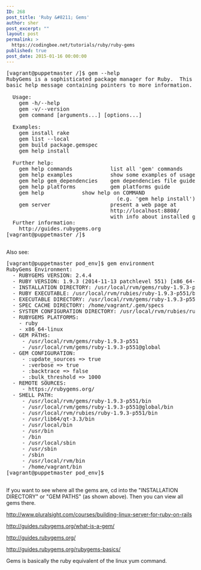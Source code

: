 ```yaml
---
ID: 268
post_title: 'Ruby &#8211; Gems'
author: sher
post_excerpt: ""
layout: post
permalink: >
  https://codingbee.net/tutorials/ruby/ruby-gems
published: true
post_date: 2015-01-16 00:00:00
---
```

<pre>
[vagrant@puppetmaster /]$ gem --help
RubyGems is a sophisticated package manager for Ruby.  This is a
basic help message containing pointers to more information.

  Usage:
    gem -h/--help
    gem -v/--version
    gem command [arguments...] [options...]

  Examples:
    gem install rake
    gem list --local
    gem build package.gemspec
    gem help install

  Further help:
    gem help commands            list all 'gem' commands
    gem help examples            show some examples of usage
    gem help gem_dependencies    gem dependencies file guide
    gem help platforms           gem platforms guide
    gem help <COMMAND>           show help on COMMAND
                                   (e.g. 'gem help install')
    gem server                   present a web page at
                                 http://localhost:8808/
                                 with info about installed gems
  Further information:
    http://guides.rubygems.org
[vagrant@puppetmaster /]$ 

</pre>

Also see:

<pre>
[vagrant@puppetmaster pod_env]$ gem environment
RubyGems Environment:
  - RUBYGEMS VERSION: 2.4.4
  - RUBY VERSION: 1.9.3 (2014-11-13 patchlevel 551) [x86_64-linux]
  - INSTALLATION DIRECTORY: /usr/local/rvm/gems/ruby-1.9.3-p551
  - RUBY EXECUTABLE: /usr/local/rvm/rubies/ruby-1.9.3-p551/bin/ruby
  - EXECUTABLE DIRECTORY: /usr/local/rvm/gems/ruby-1.9.3-p551/bin
  - SPEC CACHE DIRECTORY: /home/vagrant/.gem/specs
  - SYSTEM CONFIGURATION DIRECTORY: /usr/local/rvm/rubies/ruby-1.9.3-p551/etc
  - RUBYGEMS PLATFORMS:
    - ruby
    - x86_64-linux
  - GEM PATHS:
     - /usr/local/rvm/gems/ruby-1.9.3-p551
     - /usr/local/rvm/gems/ruby-1.9.3-p551@global
  - GEM CONFIGURATION:
     - :update_sources => true
     - :verbose => true
     - :backtrace => false
     - :bulk_threshold => 1000
  - REMOTE SOURCES:
     - https://rubygems.org/
  - SHELL PATH:
     - /usr/local/rvm/gems/ruby-1.9.3-p551/bin
     - /usr/local/rvm/gems/ruby-1.9.3-p551@global/bin
     - /usr/local/rvm/rubies/ruby-1.9.3-p551/bin
     - /usr/lib64/qt-3.3/bin
     - /usr/local/bin
     - /usr/bin
     - /bin
     - /usr/local/sbin
     - /usr/sbin
     - /sbin
     - /usr/local/rvm/bin
     - /home/vagrant/bin
[vagrant@puppetmaster pod_env]$ 

</pre>

If you want to see where all the gems are, cd into the "INSTALLATION DIRECTORY" or "GEM PATHS" (as shown above). Then you can view all gems there. 


http://www.pluralsight.com/courses/building-linux-server-for-ruby-on-rails

http://guides.rubygems.org/what-is-a-gem/

http://guides.rubygems.org/

http://guides.rubygems.org/rubygems-basics/

Gems is basically the ruby equivalent of the linux yum command.